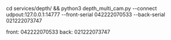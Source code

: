 cd services/depth/ && python3 depth_multi_cam.py --connect udpout:127.0.0.1:14777 --front-serial 042222070533 --back-serial 021222073747

front: 042222070533 
back: 021222073747
